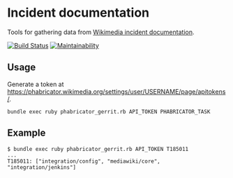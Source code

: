 # Incident documentation

Tools for gathering data from [Wikimedia incident documentation](https://wikitech.wikimedia.org/wiki/Incident_documentation).

[![Build Status](https://travis-ci.org/zeljkofilipin/incident-documentation.svg?branch=master)](https://travis-ci.org/zeljkofilipin/incident-documentation)
[![Maintainability](https://api.codeclimate.com/v1/badges/c3f54714f5ceda19e72c/maintainability)](https://codeclimate.com/github/zeljkofilipin/incident-documentation/maintainability)

## Usage

Generate a token at https://phabricator.wikimedia.org/settings/user/USERNAME/page/apitokens/.

    bundle exec ruby phabricator_gerrit.rb API_TOKEN PHABRICATOR_TASK

## Example

    $ bundle exec ruby phabricator_gerrit.rb API_TOKEN T185011
    ...
    T185011: ["integration/config", "mediawiki/core", "integration/jenkins"]
